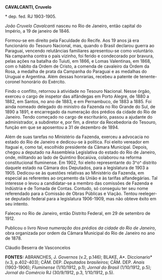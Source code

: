 **CAVALCANTI, Cruvelo**

\* dep. fed. RJ 1903-1905.

*João Cruvelo Cavalcanti* nasceu no Rio de Janeiro, então capital do
Império, a 19 de janeiro de 1846.

Formou-se em direito pela Faculdade do Recife. Aos 19 anos já era
funcionário do Tesouro Nacional, mas, quando o Brasil declarou guerra ao
Paraguai, vencendo relutâncias familiares apresentou-se como voluntário.
Na campanha contra o país vizinho, foi ferido e condecorado por bravura,
pelas ações na batalha do Tuiuti, em 1866, e Lomas Valentinas, em 1868,
com o hábito da Ordem de Cristo, a comenda de cavaleiro da Ordem da
Rosa, a medalha de prata da Campanha do Paraguai e as medalhas do
Uruguai e Argentina. Além dessas honrarias, recebeu a patente de
tenente-coronel honorário do Exército.

Findo o conflito, retornou à atividade no Tesouro Nacional. Nesse órgão,
exerceu o cargo de inspetor das alfândegas em Porto Alegre, de 1880 a
1882, em Santos, no ano de 1883, e em Pernambuco, de 1883 a 1885. Foi
ainda nomeado delegado do ministro da Fazenda no Rio Grande do Sul, de
1890 a 1891, e encarregado da numeração dos prédios da cidade do Rio de
Janeiro. Tendo começado no cargo de escriturário, passou a ajudante do
administrador, a subdiretor e, por fim, a diretor da Recebedoria do
Tesouro, função em que se aposentou a 31 de dezembro de 1894.

Além de suas tarefas no Ministério da Fazenda, exerceu a advocacia no
estado do Rio de Janeiro e dedicou-se à política. Foi eleito vereador em
Itaguaí e, como tal, escolhido presidente da Câmara Municipal. Depois,
chegou a deputado na Assembleia Legislativa do estado do Rio de Janeiro,
onde, militando ao lado de Quintino Bocaiúva, colaborou na reforma
constitucional fluminense. Em 1902, foi eleito representante do 3^o^
distrito daquele estado na Câmara dos Deputados, para a legislatura de
1903 a 1905. Dedicou-se às questões relativas ao Ministério da Fazenda,
em especial as referentes ao orçamento da União e às tarifas
alfandegárias. Tal interesse o levou a candidatar-se a membro das
comissões de Fazenda e Indústria e de Tomada de Contas. Contudo, só
conseguiu ter seu nome referendado para a Comissão de Obras Públicas e
Viação. Tentou reeleger-se deputado federal para a legislatura
1906-1909, mas não obteve êxito em seu intento.

Faleceu no Rio de Janeiro, então Distrito Federal, em 29 de setembro de
1912.

Publicou o livro *Nova numeração dos prédios da cidade do Rio de
Janeiro*, obra organizada por ordem da Câmara Municipal do Rio de
Janeiro no ano de 1878.

Cláudio Beserra de Vasconcelos

**FONTES:** ABRANCHES, J. *Governos* (v.2, p.146); BLAKE, A*.
Diccionario* (v.3, p.402-403); CÂM. DEP. *Deputados brasileiros*; CÂM.
DEP. *Anais* (1903-1906); *Fluminense* (1/10/1912, p.1); *Jornal do
Brasil* (1/10/1912, p.5); *Jornal do Comércio* RJ (30/9/1912, p.3,
1/10/1912, p.5).
